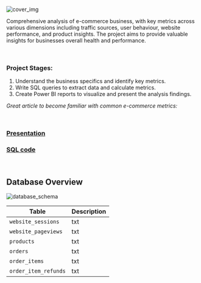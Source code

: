 ![cover_img](https://github.com/gnoevoy/Ecommerce_and_Web_Analytics/assets/43414592/a3bb8f58-4eca-4dc0-bbe5-ae5ecdc7d556)

Comprehensive analysis of e-commerce business, with key metrics across various dimensions including traffic sources, user behaviour, website performance, and product insights. The project aims to provide valuable insights for businesses overall health and performance.

<br>

### Project Stages:
1. Understand the business specifics and identify key metrics.
2. Write SQL queries to extract data and calculate metrics.
3. Create Power BI reports to visualize and present the analysis findings.

*Great article to become familiar with common e-commerce metrics: [](https://www.helpscout.com/blog/ecommerce-metrics-kpis/)*

<br>

### [Presentation](https://github.com/gnoevoy/Ecommerce_and_Web_Analytics/blob/main/Presentation.md)
### [SQL code](https://github.com/gnoevoy/Ecommerce_and_Web_Analytics/tree/main/SQL_code)

<br>

## Database Overview
![database_schema](https://github.com/gnoevoy/Ecommerce_and_Web_Analytics/assets/43414592/e44ed531-0d8c-40f2-8179-ec47a2b71e0f)

| Table | Description |
| --- | --- |
| `website_sessions` | txt |
| `website_pageviews` | txt |
| `products` | txt |
| `orders` | txt |
| `order_items` | txt |
| `order_item_refunds` | txt |















